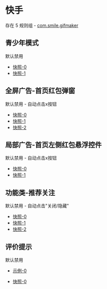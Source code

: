 # 快手

存在 5 规则组 - [com.smile.gifmaker](/src/apps/com.smile.gifmaker.ts)

## 青少年模式

默认禁用

- [快照-0](https://i.gkd.li/i/12708609)
- [快照-1](https://i.gkd.li/i/14969798)

## 全屏广告-首页红包弹窗

默认禁用 - 自动点击x按钮

- [快照-0](https://i.gkd.li/i/12708649)
- [快照-1](https://i.gkd.li/i/12708660)
- [快照-2](https://i.gkd.li/i/12708681)

## 局部广告-首页左侧红包悬浮控件

默认禁用 - 自动点击x按钮

- [快照-0](https://i.gkd.li/i/12708671)
- [快照-1](https://i.gkd.li/i/12708676)

## 功能类-推荐关注

默认禁用 - 自动点击"关闭/隐藏"

- [快照-0](https://i.gkd.li/i/12708707)
- [快照-1](https://i.gkd.li/i/14001536)
- [快照-2](https://i.gkd.li/i/14232217)

## 评价提示

默认禁用

- [示例-0](https://m.gkd.li/57941037/da412e0f-47db-4cc0-8821-184c6ba42882)

- [快照-0](https://i.gkd.li/i/14343547)
